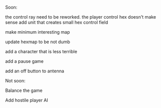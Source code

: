 Soon:


the control ray need to be reworked.
the player control hex doesn't make sense
add unit that creates small hex control field

make minimum interesting map

update hexmap to be not dumb

add a character that is less terrible

add a pause game

add an off button to antenna


Not soon:

Balance the game

Add hostile player AI
